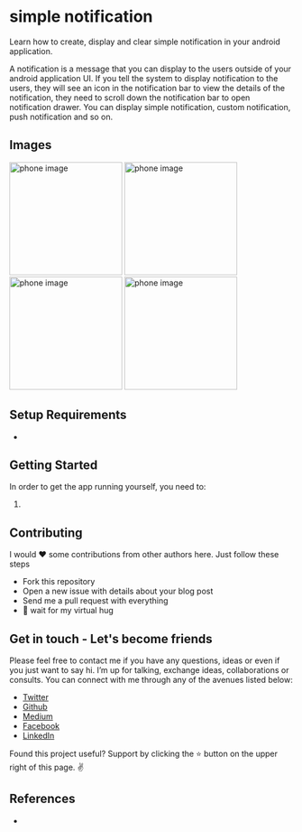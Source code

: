 # simple notification
Learn how to create, display and clear simple notification in your android application.

A notification is a message that you can display to the users outside of your android application UI. If you tell the system to display notification to the users, they will see an icon in the notification bar to view the details of the notification, they need to scroll down the notification bar to open notification drawer. You can display simple notification, custom notification, push notification and so on.

Images
------

<img src="Images/pa.png" alt="phone image" width="200px" />

<img src="Images/pb.png" alt="phone image" width="200px" />

<img src="Images/pc.png" alt="phone image" width="200px" />

<img src="Images/pd.png" alt="phone image" width="200px" />

Setup Requirements
----------------

- 
Getting Started
----------------

In order to get the app running yourself, you need to:

1.  


Contributing
------------

I would ❤️  some contributions from other authors here. Just follow these steps

 - Fork this repository
 - Open a new issue with details about your blog post 
 - Send me a pull request with everything
 - 🤗  wait for my virtual hug

Get in touch - Let's become friends
-----------------------------------

Please feel free to contact me if you have any questions, ideas or even if you just want to say hi. I’m up for talking, exchange ideas, collaborations or consults. You can connect with me through any of the avenues listed below:

- [Twitter](https://twitter.com/Ngesa254)
- [Github](https://github.com/ngesa254)
- [Medium](https://medium.com/@ngesa254)
- [Facebook](https://web.facebook.com/marvinngesa)
- [LinkedIn](https://www.linkedin.com/in/engngesamarvin) 

Found this project useful? Support by clicking the ⭐️ button on the upper right of this page. ✌️

References
----------

-
